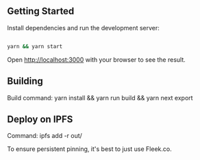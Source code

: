 ## Getting Started

Install dependencies and run the development server:

```bash

yarn && yarn start

```

Open [http://localhost:3000](http://localhost:3000) with your browser to see the result.

## Building

Build command: yarn install && yarn run build && yarn next export

## Deploy on IPFS

Command: ipfs add -r out/

To ensure persistent pinning, it's best to just use Fleek.co.
